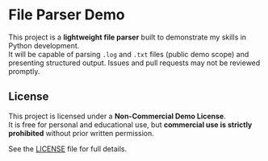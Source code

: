 # File Parser Demo

This project is a **lightweight file parser** built to demonstrate my skills in Python development.  
It will be capable of parsing `.log` and `.txt` files (public demo scope) and presenting structured output.
Issues and pull requests may not be reviewed promptly.

## License

This project is licensed under a **Non-Commercial Demo License**.  
It is free for personal and educational use, but **commercial use is strictly prohibited** without prior written permission.  

See the [LICENSE](./LICENSE) file for full details.  
